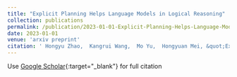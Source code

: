 ```yaml
---
title: "Explicit Planning Helps Language Models in Logical Reasoning"
collection: publications
permalink: /publication/2023-01-01-Explicit-Planning-Helps-Language-Models-in-Logical-Reasoning
date: 2023-01-01
venue: 'arxiv preprint'
citation: ' Hongyu Zhao,  Kangrui Wang,  Mo Yu,  Hongyuan Mei, &quot;Explicit Planning Helps Language Models in Logical Reasoning.&quot; arxivpreprint, 2023.'
---
```

Use [Google Scholar](https://scholar.google.com/scholar?q=Explicit+Planning+Helps+Language+Models+in+Logical+Reasoning){:target="_blank"} for full citation